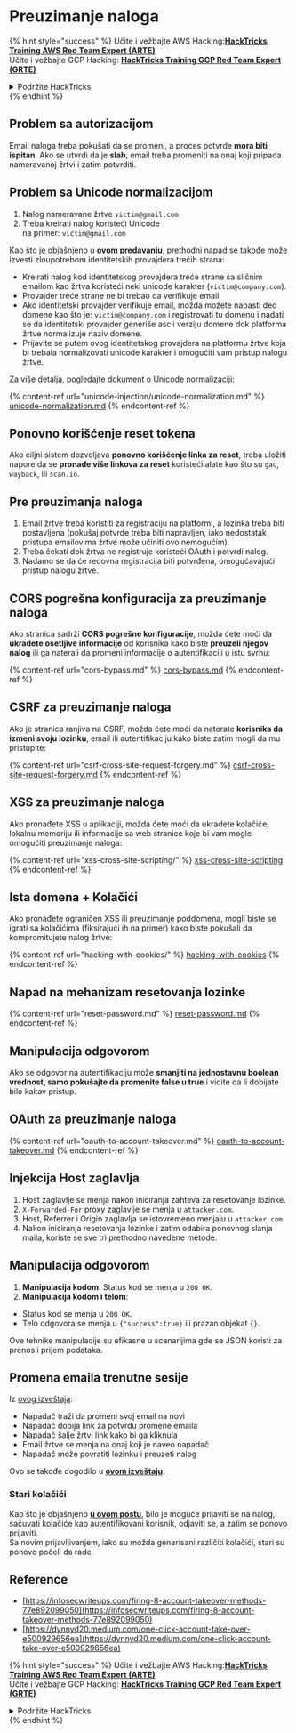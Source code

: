 # Preuzimanje naloga

{% hint style="success" %}
Učite i vežbajte AWS Hacking:<img src="/.gitbook/assets/arte.png" alt="" data-size="line">[**HackTricks Training AWS Red Team Expert (ARTE)**](https://training.hacktricks.xyz/courses/arte)<img src="/.gitbook/assets/arte.png" alt="" data-size="line">\
Učite i vežbajte GCP Hacking: <img src="/.gitbook/assets/grte.png" alt="" data-size="line">[**HackTricks Training GCP Red Team Expert (GRTE)**<img src="/.gitbook/assets/grte.png" alt="" data-size="line">](https://training.hacktricks.xyz/courses/grte)

<details>

<summary>Podržite HackTricks</summary>

* Proverite [**planove pretplate**](https://github.com/sponsors/carlospolop)!
* **Pridružite se** 💬 [**Discord grupi**](https://discord.gg/hRep4RUj7f) ili [**telegram grupi**](https://t.me/peass) ili **pratite** nas na **Twitteru** 🐦 [**@hacktricks\_live**](https://twitter.com/hacktricks\_live)**.**
* **Podelite hakerske trikove slanjem PR-ova na** [**HackTricks**](https://github.com/carlospolop/hacktricks) i [**HackTricks Cloud**](https://github.com/carlospolop/hacktricks-cloud) github repozitorijume.

</details>
{% endhint %}

## **Problem sa autorizacijom**

Email naloga treba pokušati da se promeni, a proces potvrde **mora biti ispitan**. Ako se utvrdi da je **slab**, email treba promeniti na onaj koji pripada nameravanoj žrtvi i zatim potvrditi.

## **Problem sa Unicode normalizacijom**

1. Nalog nameravane žrtve `victim@gmail.com`
2. Treba kreirati nalog koristeći Unicode\
na primer: `vićtim@gmail.com`

Kao što je objašnjeno u [**ovom predavanju**](https://www.youtube.com/watch?v=CiIyaZ3x49c), prethodni napad se takođe može izvesti zloupotrebom identitetskih provajdera trećih strana:

* Kreirati nalog kod identitetskog provajdera treće strane sa sličnim emailom kao žrtva koristeći neki unicode karakter (`vićtim@company.com`).
* Provajder treće strane ne bi trebao da verifikuje email
* Ako identitetski provajder verifikuje email, možda možete napasti deo domene kao što je: `victim@ćompany.com` i registrovati tu domenu i nadati se da identitetski provajder generiše ascii verziju domene dok platforma žrtve normalizuje naziv domene.
* Prijavite se putem ovog identitetskog provajdera na platformu žrtve koja bi trebala normalizovati unicode karakter i omogućiti vam pristup nalogu žrtve.

Za više detalja, pogledajte dokument o Unicode normalizaciji:

{% content-ref url="unicode-injection/unicode-normalization.md" %}
[unicode-normalization.md](unicode-injection/unicode-normalization.md)
{% endcontent-ref %}

## **Ponovno korišćenje reset tokena**

Ako ciljni sistem dozvoljava **ponovno korišćenje linka za reset**, treba uložiti napore da se **pronađe više linkova za reset** koristeći alate kao što su `gau`, `wayback`, ili `scan.io`.

## **Pre preuzimanja naloga**

1. Email žrtve treba koristiti za registraciju na platformi, a lozinka treba biti postavljena (pokušaj potvrde treba biti napravljen, iako nedostatak pristupa emailovima žrtve može učiniti ovo nemogućim).
2. Treba čekati dok žrtva ne registruje koristeći OAuth i potvrdi nalog.
3. Nadamo se da će redovna registracija biti potvrđena, omogućavajući pristup nalogu žrtve.

## **CORS pogrešna konfiguracija za preuzimanje naloga**

Ako stranica sadrži **CORS pogrešne konfiguracije**, možda ćete moći da **ukradete osetljive informacije** od korisnika kako biste **preuzeli njegov nalog** ili ga naterali da promeni informacije o autentifikaciji u istu svrhu:

{% content-ref url="cors-bypass.md" %}
[cors-bypass.md](cors-bypass.md)
{% endcontent-ref %}

## **CSRF za preuzimanje naloga**

Ako je stranica ranjiva na CSRF, možda ćete moći da naterate **korisnika da izmeni svoju lozinku**, email ili autentifikaciju kako biste zatim mogli da mu pristupite:

{% content-ref url="csrf-cross-site-request-forgery.md" %}
[csrf-cross-site-request-forgery.md](csrf-cross-site-request-forgery.md)
{% endcontent-ref %}

## **XSS za preuzimanje naloga**

Ako pronađete XSS u aplikaciji, možda ćete moći da ukradete kolačiće, lokalnu memoriju ili informacije sa web stranice koje bi vam mogle omogućiti preuzimanje naloga:

{% content-ref url="xss-cross-site-scripting/" %}
[xss-cross-site-scripting](xss-cross-site-scripting/)
{% endcontent-ref %}

## **Ista domena + Kolačići**

Ako pronađete ograničen XSS ili preuzimanje poddomena, mogli biste se igrati sa kolačićima (fiksirajući ih na primer) kako biste pokušali da kompromitujete nalog žrtve:

{% content-ref url="hacking-with-cookies/" %}
[hacking-with-cookies](hacking-with-cookies/)
{% endcontent-ref %}

## **Napad na mehanizam resetovanja lozinke**

{% content-ref url="reset-password.md" %}
[reset-password.md](reset-password.md)
{% endcontent-ref %}

## **Manipulacija odgovorom**

Ako se odgovor na autentifikaciju može **smanjiti na jednostavnu boolean vrednost, samo pokušajte da promenite false u true** i vidite da li dobijate bilo kakav pristup.

## OAuth za preuzimanje naloga

{% content-ref url="oauth-to-account-takeover.md" %}
[oauth-to-account-takeover.md](oauth-to-account-takeover.md)
{% endcontent-ref %}

## Injekcija Host zaglavlja

1. Host zaglavlje se menja nakon iniciranja zahteva za resetovanje lozinke.
2. `X-Forwarded-For` proxy zaglavlje se menja u `attacker.com`.
3. Host, Referrer i Origin zaglavlja se istovremeno menjaju u `attacker.com`.
4. Nakon iniciranja resetovanja lozinke i zatim odabira ponovnog slanja maila, koriste se sve tri prethodno navedene metode.

## Manipulacija odgovorom

1. **Manipulacija kodom**: Status kod se menja u `200 OK`.
2. **Manipulacija kodom i telom**:
* Status kod se menja u `200 OK`.
* Telo odgovora se menja u `{"success":true}` ili prazan objekat `{}`.

Ove tehnike manipulacije su efikasne u scenarijima gde se JSON koristi za prenos i prijem podataka.

## Promena emaila trenutne sesije

Iz [ovog izveštaja](https://dynnyd20.medium.com/one-click-account-take-over-e500929656ea):

* Napadač traži da promeni svoj email na novi
* Napadač dobija link za potvrdu promene emaila
* Napadač šalje žrtvi link kako bi ga kliknula
* Email žrtve se menja na onaj koji je naveo napadač
* Napadač može povratiti lozinku i preuzeti nalog

Ovo se takođe dogodilo u [**ovom izveštaju**](https://dynnyd20.medium.com/one-click-account-take-over-e500929656ea).

### Stari kolačići

Kao što je objašnjeno [**u ovom postu**](https://medium.com/@niraj1mahajan/uncovering-the-hidden-vulnerability-how-i-found-an-authentication-bypass-on-shopifys-exchange-cc2729ea31a9), bilo je moguće prijaviti se na nalog, sačuvati kolačiće kao autentifikovani korisnik, odjaviti se, a zatim se ponovo prijaviti.\
Sa novim prijavljivanjem, iako su možda generisani različiti kolačići, stari su ponovo počeli da rade.

## Reference

* [https://infosecwriteups.com/firing-8-account-takeover-methods-77e892099050](https://infosecwriteups.com/firing-8-account-takeover-methods-77e892099050)
* [https://dynnyd20.medium.com/one-click-account-take-over-e500929656ea](https://dynnyd20.medium.com/one-click-account-take-over-e500929656ea)

{% hint style="success" %}
Učite i vežbajte AWS Hacking:<img src="/.gitbook/assets/arte.png" alt="" data-size="line">[**HackTricks Training AWS Red Team Expert (ARTE)**](https://training.hacktricks.xyz/courses/arte)<img src="/.gitbook/assets/arte.png" alt="" data-size="line">\
Učite i vežbajte GCP Hacking: <img src="/.gitbook/assets/grte.png" alt="" data-size="line">[**HackTricks Training GCP Red Team Expert (GRTE)**<img src="/.gitbook/assets/grte.png" alt="" data-size="line">](https://training.hacktricks.xyz/courses/grte)

<details>

<summary>Podržite HackTricks</summary>

* Proverite [**planove pretplate**](https://github.com/sponsors/carlospolop)!
* **Pridružite se** 💬 [**Discord grupi**](https://discord.gg/hRep4RUj7f) ili [**telegram grupi**](https://t.me/peass) ili **pratite** nas na **Twitteru** 🐦 [**@hacktricks\_live**](https://twitter.com/hacktricks\_live)**.**
* **Podelite hakerske trikove slanjem PR-ova na** [**HackTricks**](https://github.com/carlospolop/hacktricks) i [**HackTricks Cloud**](https://github.com/carlospolop/hacktricks-cloud) github repozitorijume.

</details>
{% endhint %}
